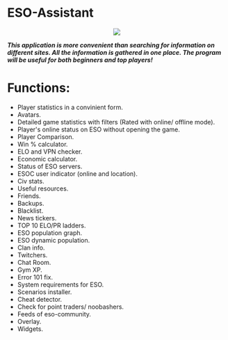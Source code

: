 # ESO-Assistant
<p align="center"><img src="https://image.ibb.co/eQOeXv/ICON.png"></p>

***This application is more convenient than searching for information on different sites.
All the information is gathered in one place.
The program will be useful for both beginners and top players!*** 

Functions:
=====================
* Player statistics in a convinient form.
* Avatars.
* Detailed game statistics with filters (Rated with online/ offline mode).
* Player's online status on ESO without opening the game.
* Player Comparison.
* Win % calculator.
* ELO and VPN checker.
* Economic calculator.
* Status of ESO servers.
* ESOC user indicator (online and location).
* Civ stats.
* Useful resources.
* Friends.
* Backups.
* Blacklist.
* News tickers.
* TOP 10 ELO/PR ladders.
* ESO population graph.
* ESO dynamic population.
* Clan info.
* Twitchers.
* Chat Room.
* Gym XP.
* Error 101 fix.
* System requirements for ESO.
* Scenarios installer.
* Cheat detector.
* Check for point traders/ noobashers.
* Feeds of eso-community.
* Overlay.
* Widgets.

